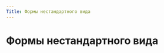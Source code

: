 ```yaml
---
Title: Формы нестандартного вида
---
```



Формы нестандартного вида
=========================

<!-- TOC -->
